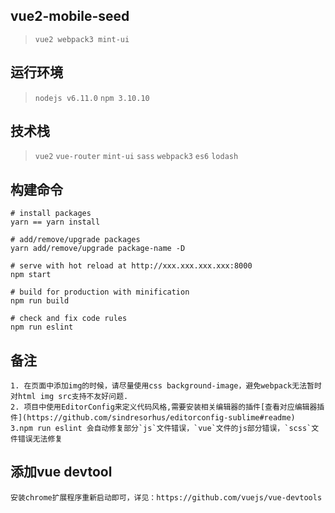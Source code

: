 ## vue2-mobile-seed

> `vue2 webpack3 mint-ui`


## 运行环境

> `nodejs v6.11.0` `npm 3.10.10`


## 技术栈

> `vue2` `vue-router` `mint-ui` `sass` `webpack3` `es6` `lodash`


## 构建命令

```
# install packages
yarn == yarn install

# add/remove/upgrade packages
yarn add/remove/upgrade package-name -D

# serve with hot reload at http://xxx.xxx.xxx.xxx:8000
npm start

# build for production with minification
npm run build

# check and fix code rules
npm run eslint
```


## 备注

```
1. 在页面中添加img的时候，请尽量使用css background-image，避免webpack无法暂时对html img src支持不友好问题.
2. 项目中使用EditorConfig来定义代码风格,需要安装相关编辑器的插件[查看对应编辑器插件](https://github.com/sindresorhus/editorconfig-sublime#readme)
3.npm run eslint 会自动修复部分`js`文件错误，`vue`文件的js部分错误，`scss`文件错误无法修复
```


## 添加vue devtool

```
安装chrome扩展程序重新启动即可，详见：https://github.com/vuejs/vue-devtools
```

